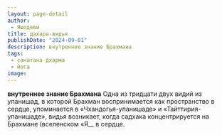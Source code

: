 ```yaml
---
layout: page-detail
author:
 - Яшодеви
title: дахара-видья
publishDate: "2024-09-01"
description: внутреннее знание Брахмана
tags:
 - санатана дхарма
 - йога
image: 
---
```


__внутреннее знание Брахмана__
Одна из тридцати двух видий из упанишад, в которой Брахман воспринимается как пространство в сердце, упоминается в «Чхандогья-упанишаде» и «Тайттирия-упанишаде», видья возникает, когда садхака концентрируется на Брахмане (вселенском «Я__ в сердце.

